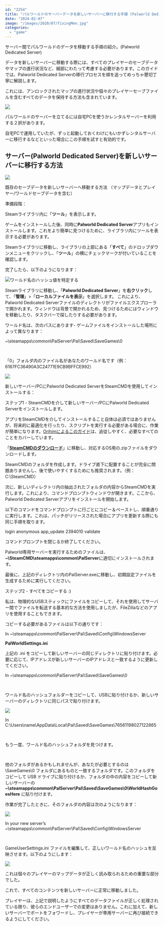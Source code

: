 ```yaml
---
id: "2254"
title: "パルワールドのサーバーデータを新しいサーバーに移行する手順 (Palworld Dedicated Server)"
date: "2024-02-07"
image: "/images/2020/07/fixingMen.jpg"
categories: 
  - "game"
---
```


サーバー間でパルワールドのデータを移動する手順の紹介。(Palworld Dedicated Server)

データを新しいサーバーに移動する際には、すべてのプレイヤーのセーブデータやマップの進行状況など、細部にわたって考慮する必要があります。このガイドでは、Palworld Dedicated Serverの移行プロセスを順を追ってめっちゃ懇切丁寧に解説します。

これには、アンロックされたマップの進行状況や個々のプレイヤーセーブファイルを含むすべてのデータを保持する方法も含まれています。

![](../../assets/images/2024/02/image.png)

パルワールドのサーバーを立てるには自宅PCを使うかレンタルサーバーを利用する２択があります。

自宅PCで運用していたが、ずっと起動しておくわけにもいかずレンタルサーバーに移行するなどといった場合にこの手順を試すと有効的です。

## サーバー(Palworld Dedicated Server)を新しいサーバーに移行する方法

![](../../assets/images/2020/07/successLoad.jpg)

既存のセーブデータを新しいサーバーへ移動する方法 （マップデータとプレイヤー/ワールドセーブデータを含む）

準備段階：

Steamライブラリ内に「**ツール**」を表示します。

ゲームをインストールした後、同時に**Palworld Dedicated Server**アプリもインストールします。これをより簡単に見つけるために、ライブラリ内にツールを表示する必要があります。

Steamライブラリに移動し、ライブラリの上部にある「**すべて**」のドロップダウンメニューをクリックし、「**ツール**」の横にチェックマークが付いていることを確認します。

完了したら、以下のようになります：

![](../../assets/images/2024/02/image-1.png)ワールド名のハッシュ値を特定する

Steamライブラリに移動し、「**Palworld Dedicated Server**」を**右クリック**して、「**管理**」>「**ローカルファイルを表示**」を選択します。 これにより、Palworld Dedicated Serverファイルのディレクトリがファイルエクスプローラで開かれます。ウィンドウは背景で開かれるため、見つけるためにはウィンドウを移動したり、タスクバーで探したりする必要があります。

ワールド名は、次のパスにあります- ゲームファイルをインストールした場所によって異なります：

~\\steamapps\\common\\PalServer\\Pal\\Saved\\SaveGames\\0

 

「0」フォルダ内のファイル名があなたのワールド名です（例：6167FC36490A3C24771E9CB9BFFCE992）

![](../../assets/images/2024/02/image-2.png)

新しいサーバー/PCにPalworld Dedicated ServerをSteamCMDを使用してインストールする：

ステップ1 - SteamCMDを介して新しいサーバー/PCにPalworld Dedicated Serverをインストールします。

アプリをSteamCMDを介してインストールすること自体は必須ではありませんが、将来的に最適化を行ったり、スクリプトを実行する必要がある場合に、作業が簡単になります。[Orihimによるこのガイド](https://www.reddit.com/r/Palworld/comments/19au2a2/how_to_create_your_dedicated_server_steamcmd/)は、追従しやすく、必要なすべてのことをカバーしています。

「[**SteamCMDのダウンロード**](https://developer.valvesoftware.com/wiki/SteamCMD#Windows)」に移動し、対応するOS用の.zipファイルをダウンロードします。

SteamCMDのフォルダを作成します。ドライブ直下に配置することが完全に問題ありませんし、後で使いやすくするためにも推奨されます。（例：C:\\SteamCMD）

次に、新しいディレクトリ内の抽出されたフォルダの内容からSteamCMDを実行します。これにより、コマンドプロンプトウィンドウが開きます。ここから、Palworld Dedicated Serverアプリをインストールを開始します。

以下のコマンドをコマンドプロンプトに行ごとにコピー＆ペーストし、順番通りに実行します。これは、パッチがリリースされた場合にアプリを更新する際にも同じ手順を取ります。

login anonymous app\_update 2394010 validate

コマンドプロンプトを閉じるか終了してください。

Palworld専用サーバーを実行するためのファイルは、**~\\SteamCMD\\steamapps\\common\\PalServer**に適切にインストールされます。

最後に、上記のディレクトリ内のPalServer.exeに移動し、初期設定ファイルを生成するために実行してください。

ステップ2 - すべてをコピーする :)

私は、物理的なUSBスティックにファイルをコピーして、それを使用してサーバー間でファイルを転送する基本的な方法を使用しましたが、FileZillaなどのアプリを使用することもできます。

コピーする必要があるファイルは以下の通りです：

In ~\\steamapps\\common\\PalServer\\Pal\\Saved\\Config\\WindowsServer

**PalWorldSettings.ini**

上記の .ini をコピーして新しいサーバーの同じディレクトリに貼り付けます。必要に応じて、IPアドレスが新しいサーバーのIPアドレスと一致するように更新してください。

In ~\\steamapps\\common\\PalServer\\Pal\\Saved\\SaveGames\\0

 

ワールド名のハッシュフォルダーをコピーして、USBに貼り付けるか、新しいサーバーのディレクトリに同じパスで貼り付けます。

![](../../assets/images/2024/02/image-3.png)

In C:\\Users\\name\\AppData\\Local\\Pal\\Saved\\SaveGames\\76561198027122865

 

もう一度、ワールド名のハッシュフォルダを見つけます。

 

他のフォルダがあるかもしれませんが、あなたが必要とするのは \\SaveGames\\0 フォルダにあるものと一致するフォルダです。このフォルダをコピーして USB ドライブに貼り付けるか、フォルダの中の内容をコピーして新しいサーバーの **~\\steamapps\\common\\PalServer\\Pal\\Saved\\SaveGames\\0\\WorldHashGoesHere** に貼り付けます。

作業が完了したときに、そのフォルダの内容は次のようになります：

![](../../assets/images/2024/02/image-4.png)

In your new server’s ~\\steamapps\\common\\PalServer\\Pal\\Saved\\Config\\WindowsServer

 

GameUserSettings.ini ファイルを編集して、正しいワールド名のハッシュを反映させます。以下のようにします：

![](../../assets/images/2024/02/image-5.png)

これは個々のプレイヤーのマップデータが正しく読み取られるための重要な部分でした。

これで、すべてのコンテンツを新しいサーバーに正常に移動しました。

プレイヤーは、上記で説明したようにすべてのデータファイルが正しく処理されている限り、彼らのエンドユーザーでの変更はありません。これに加えて、新しいサーバーでポートをフォワードし、プレイヤーが専用サーバーに再び接続できるようにしてください。

